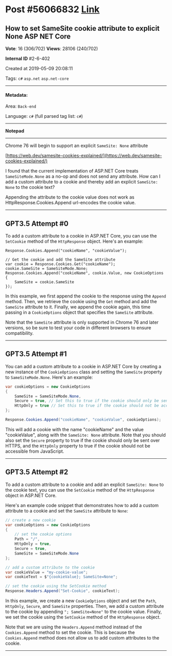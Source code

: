 
# Post \#56066832 [Link](https://stackoverflow.com/questions/56066832/)

## How to set SameSite cookie attribute to explicit None ASP NET Core

**Vote**: 16 (306/702) **Views**: 28106 (240/702) 

**Internal ID** \#2-6-402

Created at 2019-05-09 20:08:11

Tags: `c#` `asp.net` `asp.net-core`

----------

#### Metadata:

Area: `Back-end`

Language: `c#` (full parsed tag list: `c#`)

----------

**Notepad**


----------

Chrome 76 will begin to support an explicit `SameSite: None` attribute 

[https://web.dev/samesite-cookies-explained/](https://web.dev/samesite-cookies-explained/)

I found that the current implementation of ASP.NET Core treats `SameSiteMode.None` as a no-op and does not send any attribute. How can I add a custom attribute to a cookie and thereby add an explicit `SameSite: None` to the cookie text?

Appending the attribute to the cookie value does not work as HttpResponse.Cookies.Append url-encodes the cookie value.


----------
        
## GPT3.5 Attempt \#0

To add a custom attribute to a cookie in ASP.NET Core, you can use the `SetCookie` method of the `HttpResponse` object. Here's an example:

```
Response.Cookies.Append("cookieName", "cookieValue");

// Get the cookie and add the SameSite attribute
var cookie = Response.Cookies.Get("cookieName");
cookie.SameSite = SameSiteMode.None;
Response.Cookies.Append("cookieName", cookie.Value, new CookieOptions
{
    SameSite = cookie.SameSite
});
```

In this example, we first append the cookie to the response using the `Append` method. Then, we retrieve the cookie using the `Get` method and add the `SameSite` attribute to it. Finally, we append the cookie again, this time passing in a `CookieOptions` object that specifies the `SameSite` attribute.

Note that the `SameSite` attribute is only supported in Chrome 76 and later versions, so be sure to test your code in different browsers to ensure compatibility.

--------

## GPT3.5 Attempt \#1

You can add a custom attribute to a cookie in ASP.NET Core by creating a new instance of the `CookieOptions` class and setting the `SameSite` property to `SameSiteMode.None`. Here's an example:

```csharp
var cookieOptions = new CookieOptions
{
    SameSite = SameSiteMode.None,
    Secure = true, // Set this to true if the cookie should only be sent over HTTPS
    HttpOnly = true // Set this to true if the cookie should not be accessible from JavaScript
};

Response.Cookies.Append("cookieName", "cookieValue", cookieOptions);
```

This will add a cookie with the name "cookieName" and the value "cookieValue", along with the `SameSite: None` attribute. Note that you should also set the `Secure` property to true if the cookie should only be sent over HTTPS, and the `HttpOnly` property to true if the cookie should not be accessible from JavaScript.

--------

## GPT3.5 Attempt \#2

To add a custom attribute to a cookie and add an explicit `SameSite: None` to the cookie text, you can use the `SetCookie` method of the `HttpResponse` object in ASP.NET Core.

Here's an example code snippet that demonstrates how to add a custom attribute to a cookie and set the `SameSite` attribute to `None`:

```csharp
// create a new cookie
var cookieOptions = new CookieOptions
{
    // set the cookie options
    Path = "/",
    HttpOnly = true,
    Secure = true,
    SameSite = SameSiteMode.None
};

// add a custom attribute to the cookie
var cookieValue = "my-cookie-value";
var cookieText = $"{cookieValue}; SameSite=None";

// set the cookie using the SetCookie method
Response.Headers.Append("Set-Cookie", cookieText);
```

In this example, we create a new `CookieOptions` object and set the `Path`, `HttpOnly`, `Secure`, and `SameSite` properties. Then, we add a custom attribute to the cookie by appending `"; SameSite=None"` to the cookie value. Finally, we set the cookie using the `SetCookie` method of the `HttpResponse` object.

Note that we are using the `Headers.Append` method instead of the `Cookies.Append` method to set the cookie. This is because the `Cookies.Append` method does not allow us to add custom attributes to the cookie.

--------
